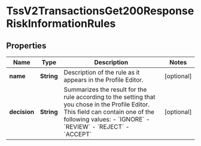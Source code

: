 
# TssV2TransactionsGet200ResponseRiskInformationRules

## Properties
Name | Type | Description | Notes
------------ | ------------- | ------------- | -------------
**name** | **String** | Description of the rule as it appears in the Profile Editor. |  [optional]
**decision** | **String** | Summarizes the result for the rule according to the setting that you chose in the Profile Editor. This field can contain one of the following values: - &#x60;IGNORE&#x60; - &#x60;REVIEW&#x60; - &#x60;REJECT&#x60; - &#x60;ACCEPT&#x60;  |  [optional]



